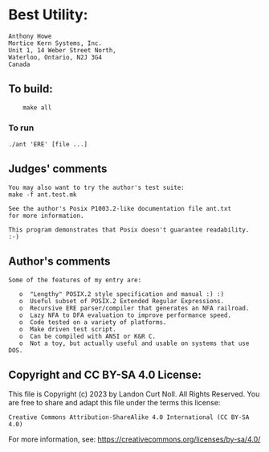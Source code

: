 # Best Utility:

	Anthony Howe
	Mortice Kern Systems, Inc.
	Unit 1, 14 Weber Street North,
	Waterloo, Ontario, N2J 3G4
	Canada

## To build:

        make all

### To run

	./ant 'ERE' [file ...]

## Judges' comments

    You may also want to try the author's test suite:
	make -f ant.test.mk
    
    See the author's Posix P1003.2-like documentation file ant.txt
    for more information.

    This program demonstrates that Posix doesn't guarantee readability.  :-)

## Author's comments

    Some of the features of my entry are:

       o  "Lengthy" POSIX.2 style specification and manual :) :) 
       o  Useful subset of POSIX.2 Extended Regular Expressions.
       o  Recursive ERE parser/compiler that generates an NFA railroad. 
       o  Lazy NFA to DFA evaluation to improve performance speed.
       o  Code tested on a variety of platforms.
       o  Make driven test script.
       o  Can be compiled with ANSI or K&R C.
       o  Not a toy, but actually useful and usable on systems that use DOS.

## Copyright and CC BY-SA 4.0 License:

This file is Copyright (c) 2023 by Landon Curt Noll.  All Rights Reserved.
You are free to share and adapt this file under the terms this license:

    Creative Commons Attribution-ShareAlike 4.0 International (CC BY-SA 4.0)

For more information, see: https://creativecommons.org/licenses/by-sa/4.0/
